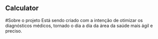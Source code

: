 ## Calculator
#Sobre o projeto
Está sendo criado com a intenção de otimizar os diagnósticos médicos, tornado o dia a dia da área da saúde mais ágil e preciso.
